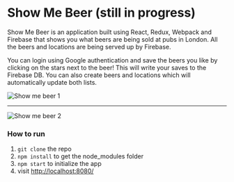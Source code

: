Show Me Beer (still in progress)
=====================

Show Me Beer is an application built using React, Redux, Webpack and Firebase that shows you what beers are being sold at pubs in London. All the beers and locations are being served up by Firebase.

You can login using Google authentication and save the beers you like by clicking on the stars next to the beer! This will write your saves to the Firebase DB. You can also create beers and locations which will automatically update both lists.

![Show me beer 1](https://firebasestorage.googleapis.com/v0/b/show-me-beer.appspot.com/o/images%2Fshow-me-beer-1.jpg?alt=media&token=1e415ea7-a466-4d19-ae43-b19b219cdfd6)



---



![Show me beer 2](https://firebasestorage.googleapis.com/v0/b/show-me-beer.appspot.com/o/images%2Fshow-me-beer-2.jpg?alt=media&token=2c77974b-f343-4600-af9a-a776c4432fc3)

### How to run

1. `git clone` the repo
2. `npm install` to get the node_modules folder
3. `npm start` to initialize the app
4. visit [http://localhost:8080/](http://localhost:8080/)
